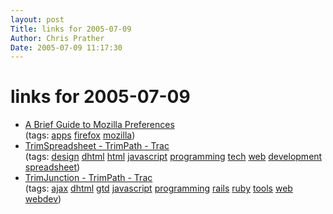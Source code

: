 ```yaml
---
layout: post
Title: links for 2005-07-09  
Author: Chris Prather
Date: 2005-07-09 11:17:30
---
```


# links for 2005-07-09
<ul class="delicious">
	<li>
		<div class="delicious-link"><a href="http://www.mozilla.org/catalog/end-user/customizing/briefprefs.html">A Brief Guide to Mozilla Preferences</a></div>
		<div class="delicious-tags">(tags: <a href="http://del.icio.us/perigrin/apps">apps</a> <a href="http://del.icio.us/perigrin/firefox">firefox</a> <a href="http://del.icio.us/perigrin/mozilla">mozilla</a>)</div>
	</li>
	<li>
		<div class="delicious-link"><a href="http://www.trimpath.com/project/wiki/TrimSpreadsheet">TrimSpreadsheet - TrimPath - Trac</a></div>
		<div class="delicious-tags">(tags: <a href="http://del.icio.us/perigrin/design">design</a> <a href="http://del.icio.us/perigrin/dhtml">dhtml</a> <a href="http://del.icio.us/perigrin/html">html</a> <a href="http://del.icio.us/perigrin/javascript">javascript</a> <a href="http://del.icio.us/perigrin/programming">programming</a> <a href="http://del.icio.us/perigrin/tech">tech</a> <a href="http://del.icio.us/perigrin/web">web</a> <a href="http://del.icio.us/perigrin/development">development</a> <a href="http://del.icio.us/perigrin/spreadsheet">spreadsheet</a>)</div>
	</li>
	<li>
		<div class="delicious-link"><a href="http://trimpath.com/project/wiki/TrimJunction">TrimJunction - TrimPath - Trac</a></div>
		<div class="delicious-tags">(tags: <a href="http://del.icio.us/perigrin/ajax">ajax</a> <a href="http://del.icio.us/perigrin/dhtml">dhtml</a> <a href="http://del.icio.us/perigrin/gtd">gtd</a> <a href="http://del.icio.us/perigrin/javascript">javascript</a> <a href="http://del.icio.us/perigrin/programming">programming</a> <a href="http://del.icio.us/perigrin/rails">rails</a> <a href="http://del.icio.us/perigrin/ruby">ruby</a> <a href="http://del.icio.us/perigrin/tools">tools</a> <a href="http://del.icio.us/perigrin/web">web</a> <a href="http://del.icio.us/perigrin/webdev">webdev</a>)</div>
	</li>
</ul>

